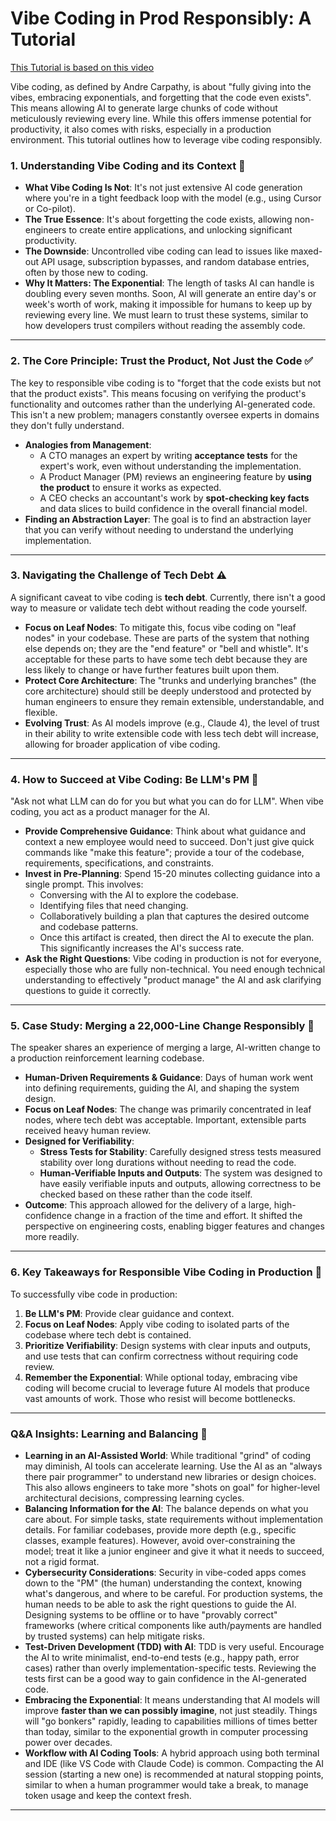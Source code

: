 # Vibe Coding in Prod Responsibly: A Tutorial

[This Tutorial is based on this video](https://www.youtube.com/watch?v=fHWFF_pnqDk)

Vibe coding, as defined by Andre Carpathy, is about "fully giving into the vibes, embracing exponentials, and forgetting that the code even exists". This means allowing AI to generate large chunks of code without meticulously reviewing every line. While this offers immense potential for productivity, it also comes with risks, especially in a production environment. This tutorial outlines how to leverage vibe coding responsibly.

### 1. Understanding Vibe Coding and its Context 🤔

* **What Vibe Coding Is Not**: It's not just extensive AI code generation where you're in a tight feedback loop with the model (e.g., using Cursor or Co-pilot).
* **The True Essence**: It's about forgetting the code exists, allowing non-engineers to create entire applications, and unlocking significant productivity.
* **The Downside**: Uncontrolled vibe coding can lead to issues like maxed-out API usage, subscription bypasses, and random database entries, often by those new to coding.
* **Why It Matters: The Exponential**: The length of tasks AI can handle is doubling every seven months. Soon, AI will generate an entire day's or week's worth of work, making it impossible for humans to keep up by reviewing every line. We must learn to trust these systems, similar to how developers trust compilers without reading the assembly code.

---

### 2. The Core Principle: Trust the Product, Not Just the Code ✅

The key to responsible vibe coding is to "forget that the code exists but not that the product exists". This means focusing on verifying the product's functionality and outcomes rather than the underlying AI-generated code. This isn't a new problem; managers constantly oversee experts in domains they don't fully understand.

* **Analogies from Management**:
    * A CTO manages an expert by writing **acceptance tests** for the expert's work, even without understanding the implementation.
    * A Product Manager (PM) reviews an engineering feature by **using the product** to ensure it works as expected.
    * A CEO checks an accountant's work by **spot-checking key facts** and data slices to build confidence in the overall financial model.
* **Finding an Abstraction Layer**: The goal is to find an abstraction layer that you can verify without needing to understand the underlying implementation.

---

### 3. Navigating the Challenge of Tech Debt ⚠️

A significant caveat to vibe coding is **tech debt**. Currently, there isn't a good way to measure or validate tech debt without reading the code yourself.

* **Focus on Leaf Nodes**: To mitigate this, focus vibe coding on "leaf nodes" in your codebase. These are parts of the system that nothing else depends on; they are the "end feature" or "bell and whistle". It's acceptable for these parts to have some tech debt because they are less likely to change or have further features built upon them.
* **Protect Core Architecture**: The "trunks and underlying branches" (the core architecture) should still be deeply understood and protected by human engineers to ensure they remain extensible, understandable, and flexible.
* **Evolving Trust**: As AI models improve (e.g., Claude 4), the level of trust in their ability to write extensible code with less tech debt will increase, allowing for broader application of vibe coding.

---

### 4. How to Succeed at Vibe Coding: Be LLM's PM 💼

"Ask not what LLM can do for you but what you can do for LLM". When vibe coding, you act as a product manager for the AI.

* **Provide Comprehensive Guidance**: Think about what guidance and context a new employee would need to succeed. Don't just give quick commands like "make this feature"; provide a tour of the codebase, requirements, specifications, and constraints.
* **Invest in Pre-Planning**: Spend 15-20 minutes collecting guidance into a single prompt. This involves:
    * Conversing with the AI to explore the codebase.
    * Identifying files that need changing.
    * Collaboratively building a plan that captures the desired outcome and codebase patterns.
    * Once this artifact is created, then direct the AI to execute the plan. This significantly increases the AI's success rate.
* **Ask the Right Questions**: Vibe coding in production is not for everyone, especially those who are fully non-technical. You need enough technical understanding to effectively "product manage" the AI and ask clarifying questions to guide it correctly.

---

### 5. Case Study: Merging a 22,000-Line Change Responsibly 🚀

The speaker shares an experience of merging a large, AI-written change to a production reinforcement learning codebase.

* **Human-Driven Requirements & Guidance**: Days of human work went into defining requirements, guiding the AI, and shaping the system design.
* **Focus on Leaf Nodes**: The change was primarily concentrated in leaf nodes, where tech debt was acceptable. Important, extensible parts received heavy human review.
* **Designed for Verifiability**:
    * **Stress Tests for Stability**: Carefully designed stress tests measured stability over long durations without needing to read the code.
    * **Human-Verifiable Inputs and Outputs**: The system was designed to have easily verifiable inputs and outputs, allowing correctness to be checked based on these rather than the code itself.
* **Outcome**: This approach allowed for the delivery of a large, high-confidence change in a fraction of the time and effort. It shifted the perspective on engineering costs, enabling bigger features and changes more readily.

---

### 6. Key Takeaways for Responsible Vibe Coding in Production 🎯

To successfully vibe code in production:

1.  **Be LLM's PM**: Provide clear guidance and context.
2.  **Focus on Leaf Nodes**: Apply vibe coding to isolated parts of the codebase where tech debt is contained.
3.  **Prioritize Verifiability**: Design systems with clear inputs and outputs, and use tests that can confirm correctness without requiring code review.
4.  **Remember the Exponential**: While optional today, embracing vibe coding will become crucial to leverage future AI models that produce vast amounts of work. Those who resist will become bottlenecks.

---

### Q&A Insights: Learning and Balancing 🧠

* **Learning in an AI-Assisted World**: While traditional "grind" of coding may diminish, AI tools can accelerate learning. Use the AI as an "always there pair programmer" to understand new libraries or design choices. This also allows engineers to take more "shots on goal" for higher-level architectural decisions, compressing learning cycles.
* **Balancing Information for the AI**: The balance depends on what you care about. For simple tasks, state requirements without implementation details. For familiar codebases, provide more depth (e.g., specific classes, example features). However, avoid over-constraining the model; treat it like a junior engineer and give it what it needs to succeed, not a rigid format.
* **Cybersecurity Considerations**: Security in vibe-coded apps comes down to the "PM" (the human) understanding the context, knowing what's dangerous, and where to be careful. For production systems, the human needs to be able to ask the right questions to guide the AI. Designing systems to be offline or to have "provably correct" frameworks (where critical components like auth/payments are handled by trusted systems) can help mitigate risks.
* **Test-Driven Development (TDD) with AI**: TDD is very useful. Encourage the AI to write minimalist, end-to-end tests (e.g., happy path, error cases) rather than overly implementation-specific tests. Reviewing the tests first can be a good way to gain confidence in the AI-generated code.
* **Embracing the Exponential**: It means understanding that AI models will improve **faster than we can possibly imagine**, not just steadily. Things will "go bonkers" rapidly, leading to capabilities millions of times better than today, similar to the exponential growth in computer processing power over decades.
* **Workflow with AI Coding Tools**: A hybrid approach using both terminal and IDE (like VS Code with Claude Code) is common. Compacting the AI session (starting a new one) is recommended at natural stopping points, similar to when a human programmer would take a break, to manage token usage and keep the context fresh.

---
